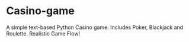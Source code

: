 # Casino-game
A simple text-based Python Casino game. Includes Poker, Blackjack and Roulette. Realistic Game Flow!
